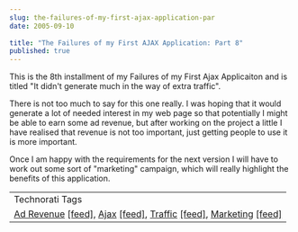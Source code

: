 ```yaml
---
slug: the-failures-of-my-first-ajax-application-par
date: 2005-09-10
 
title: "The Failures of my First AJAX Application: Part 8"
published: true
---
```

This is the 8th installment of my Failures of my First Ajax Applicaiton and is titled "It didn't generate much in the way of extra traffic".<p />There is not too much to say for this one really.  I was hoping that it would generate a lot of needed interest in my web page so that potentially I might be able to earn some ad revenue, but after working on the project a little I have realised that revenue is not too important, just getting people to use it is more important.<p />Once I am happy with the requirements for the next version I will have to work out some sort of "marketing" campaign, which will really highlight the benefits of this application.<p /><table class="TechnoratiHead TagHeader">
<tr><td>Technorati Tags</td></tr>
<tr class="Technorati"><td>
<a href="http://www.technorati.com/tag/Ad%20Revenue" class="Tag" rel="tag">Ad Revenue</a> <a href="http://feeds.technorati.com/feed/posts/tag/Ad%20Revenue" class="Tag">[feed]</a>, <a href="http://www.technorati.com/tag/Ajax" class="Tag" rel="tag">Ajax</a> <a href="http://feeds.technorati.com/feed/posts/tag/Ajax" class="Tag">[feed]</a>, <a href="http://www.technorati.com/tag/Traffic" class="Tag" rel="tag">Traffic</a> <a href="http://feeds.technorati.com/feed/posts/tag/Traffic" class="Tag">[feed]</a>, <a href="http://www.technorati.com/tag/Marketing" class="Tag" rel="tag">Marketing</a> <a href="http://feeds.technorati.com/feed/posts/tag/Marketing" class="Tag">[feed]</a>
</td></tr>
</table><div class="blogger-post-footer"><img class="posterous_download_image" src="https://blogger.googleusercontent.com/tracker/8109338-112635791133476466?l=www.kinlan.co.uk%2Findex.html" height="1" alt="" width="1" /></div>

